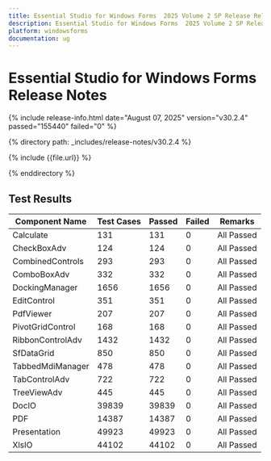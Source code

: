 ```yaml
---
title: Essential Studio for Windows Forms  2025 Volume 2 SP Release Release Notes  
description: Essential Studio for Windows Forms  2025 Volume 2 SP Release Release Notes  
platform: windowsforms
documentation: ug
---
```


# Essential Studio for Windows Forms   Release Notes  

{% include release-info.html date="August 07, 2025"  version="v30.2.4" passed="155440" failed="0" %} 

{% directory path: _includes/release-notes/v30.2.4 %}

{% include {{file.url}} %}

{% enddirectory %}

## Test Results

| Component Name | Test Cases | Passed | Failed | Remarks |
|---------------|------------|--------|--------|---------|
| Calculate | 131 | 131 | 0 | All Passed |
| CheckBoxAdv | 124 | 124 | 0 | All Passed |
| CombinedControls | 293 | 293 | 0 | All Passed |
| ComboBoxAdv | 332 | 332 | 0 | All Passed |
| DockingManager | 1656 | 1656 | 0 | All Passed |
| EditControl | 351 | 351 | 0 | All Passed |
| PdfViewer | 207 | 207 | 0 | All Passed |
| PivotGridControl | 168 | 168 | 0 | All Passed |
| RibbonControlAdv | 1432 | 1432 | 0 | All Passed |
| SfDataGrid | 850 | 850 | 0 | All Passed |
| TabbedMdiManager | 478 | 478 | 0 | All Passed |
| TabControlAdv | 722 | 722 | 0 | All Passed |
| TreeViewAdv | 445 | 445 | 0 | All Passed |
| DocIO | 39839 | 39839 | 0 | All Passed |
| PDF | 14387 | 14387 | 0 | All Passed |
| Presentation | 49923 | 49923 | 0 | All Passed |
| XlsIO | 44102 | 44102 | 0 | All Passed |